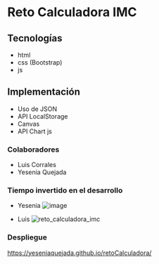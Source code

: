 # Reto Calculadora IMC
## Tecnologías
* html
* css (Bootstrap)
* js

## Implementación
* Uso de JSON
* API LocalStorage
* Canvas
* API Chart js

### Colaboradores
* Luis Corrales
* Yesenia Quejada

### Tiempo invertido en el desarrollo
* Yesenia
![image](https://user-images.githubusercontent.com/77843336/129792718-c70d620c-09d7-49db-97de-35aaaaf8edf4.png)

* Luis
![reto_calculadora_imc](https://user-images.githubusercontent.com/77843336/129792937-b3826cfb-ccbe-45cd-8cf1-cfa26b838b74.png)

### Despliegue

https://yeseniaquejada.github.io/retoCalculadora/
